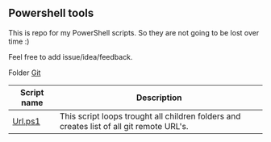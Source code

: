 ## Powershell tools

This is repo for my PowerShell scripts. So they are not going to be lost over time :)

Feel free to add issue/idea/feedback.

Folder [Git](PS.Tools\Git)

|Script name|Description|
|-|-|
|[Url.ps1](PS.Tools\Git\Url.ps1)|This script loops trought all children folders and creates list of all git remote URL's.|
